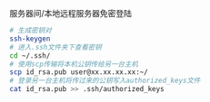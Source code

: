 服务器间/本地远程服务器免密登陆

```bash
# 生成密钥对
ssh-keygen
# 进入.ssh文件夹下查看密钥
cd ~/.ssh/
# 使用scp传输将本机公钥传给另一台主机
scp id_rsa.pub user@xx.xx.xx.xx:~/
# 登录另一台主机将传过来的公钥写入authorized_keys文件
cat id_rsa.pub >> .ssh/authorized_keys
```



